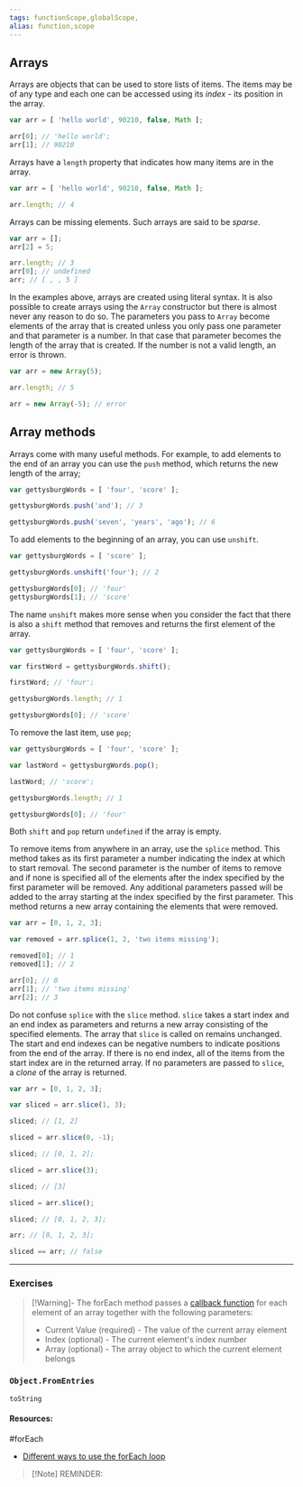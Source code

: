 ```yaml
---
tags: functionScope,globalScope,
alias: function,scope
---
```


## Arrays

Arrays are objects that can be used to store lists of items. The items may be of any type and each one can be accessed using its _index_ - its position in the array.

```js
var arr = [ 'hello world', 90210, false, Math ];

arr[0]; // 'hello world';
arr[1]; // 90210
```

Arrays have a `length` property that indicates how many items are in the array.

```js
var arr = [ 'hello world', 90210, false, Math ];

arr.length; // 4
```

Arrays can be missing elements. Such arrays are said to be _sparse_.

```js
var arr = [];
arr[2] = 5;

arr.length; // 3
arr[0]; // undefined
arr; // [ , , 5 ]
```

In the examples above, arrays are created using literal syntax. It is also possible to create arrays using the `Array` constructor but there is almost never any reason to do so. The parameters you pass to `Array` become elements of the array that is created unless you only pass one parameter and that parameter is a number. In that case that parameter becomes the length of the array that is created. If the number is not a valid length, an error is thrown.

```js
var arr = new Array(5);

arr.length; // 5

arr = new Array(-5); // error
```

## Array methods

Arrays come with many useful methods. For example, to add elements to the end of an array you can use the `push` method, which returns the new length of the array;

```js
var gettysburgWords = [ 'four', 'score' ];

gettysburgWords.push('and'); // 3

gettysburgWords.push('seven', 'years', 'ago'); // 6
```

To add elements to the beginning of an array, you can use `unshift`.

```js
var gettysburgWords = [ 'score' ];

gettysburgWords.unshift('four'); // 2

gettysburgWords[0]; // 'four'
gettysburgWords[1]; // 'score'
```

The name `unshift` makes more sense when you consider the fact that there is also a `shift` method that removes and returns the first element of the array.

```js
var gettysburgWords = [ 'four', 'score' ];

var firstWord = gettysburgWords.shift();

firstWord; // 'four';

gettysburgWords.length; // 1

gettysburgWords[0]; // 'score'
```

To remove the last item, use `pop`;

```js
var gettysburgWords = [ 'four', 'score' ];

var lastWord = gettysburgWords.pop();

lastWord; // 'score';

gettysburgWords.length; // 1

gettysburgWords[0]; // 'four'
```

Both `shift` and `pop` return `undefined` if the array is empty.

To remove items from anywhere in an array, use the `splice` method. This method takes as its first parameter a number indicating the index at which to start removal. The second parameter is the number of items to remove and if none is specified all of the elements after the index specified by the first parameter will be removed. Any additional parameters passed will be added to the array starting at the index specified by the first parameter. This method returns a new array containing the elements that were removed.

```js
var arr = [0, 1, 2, 3];

var removed = arr.splice(1, 2, 'two items missing');

removed[0]; // 1
removed[1]; // 2

arr[0]; // 0
arr[1]; // 'two items missing'
arr[2]; // 3
```

Do not confuse `splice` with the `slice` method. `slice` takes a start index and an end index as parameters and returns a new array consisting of the specified elements. The array that `slice` is called on remains unchanged. The start and end indexes can be negative numbers to indicate positions from the end of the array. If there is no end index, all of the items from the start index are in the returned array. If no parameters are passed to `slice`, a _clone_ of the array is returned.

```js
var arr = [0, 1, 2, 3];

var sliced = arr.slice(1, 3);

sliced; // [1, 2]

sliced = arr.slice(0, -1);

sliced; // [0, 1, 2];

sliced = arr.slice(3);

sliced; // [3]

sliced = arr.slice();

sliced; // [0, 1, 2, 3];

arr; // [0, 1, 2, 3];

sliced == arr; // false
```

---
### Exercises

>[!Warning]-
>The forEach method passes a [callback function](https://www.freecodecamp.org/news/javascript-callback-functions-what-are-callbacks-in-js-and-how-to-use-them/) for each element of an array together with the following parameters:
>-   Current Value (required) - The value of the current array element
>-   Index (optional) - The current element's index number
>-   Array (optional) - The array object to which the current element belongs


### `Object.FromEntries`

`toString`

#### Resources:
#forEach
- [Different ways to use the forEach loop](https://dmitripavlutin.com/foreach-iterate-array-javascript/)

>[!Note] REMINDER: